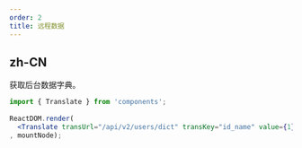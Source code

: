 ```yaml
---
order: 2
title: 远程数据
---
```


## zh-CN

获取后台数据字典。

```jsx
import { Translate } from 'components';
    
ReactDOM.render(
  <Translate transUrl="/api/v2/users/dict" transKey="id_name" value={1}/>
, mountNode);
```
